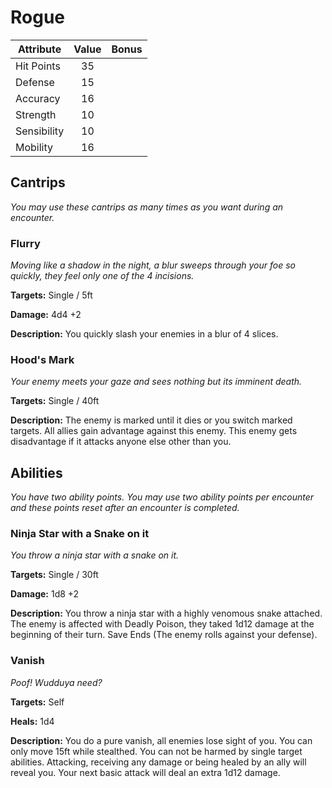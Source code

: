 # Rogue

  |Attribute|Value|Bonus|
  |---| :---: | :---: |
  |Hit Points|35|<center> </center>|
  |Defense|15|<center> </center>|
  |Accuracy|16|<center> </center>|
  |Strength|10|<center> </center>|
  |Sensibility|10|<center> </center>|
  |Mobility|16|<center> </center>|

## Cantrips
  _You may use these cantrips as many times as you want during an encounter._

### Flurry

  _Moving like a shadow in the night, a blur sweeps through your foe so quickly, they feel only one of the 4 incisions._

  **Targets:** Single / 5ft

  **Damage:** 4d4 +2

  **Description:** You quickly slash your enemies in a blur of 4 slices.

### Hood's Mark

  _Your enemy meets your gaze and sees nothing but its imminent death._

  **Targets:** Single / 40ft

  **Description:** The enemy is marked until it dies or you switch marked targets. All allies gain advantage against this enemy. This enemy gets disadvantage if it attacks anyone else other than you.

## Abilities
  _You have two ability points.  You may use two ability points per encounter and these points reset after an encounter is completed._

### Ninja Star with a Snake on it

  _You throw a ninja star with a snake on it._

  **Targets:** Single / 30ft

  **Damage:** 1d8 +2

  **Description:** You throw a ninja star with a highly venomous snake attached. The enemy is affected with Deadly Poison, they taked 1d12 damage at the beginning of their turn. Save Ends (The enemy rolls against your defense).

### Vanish

  _Poof! Wudduya need?_

  **Targets:** Self

  **Heals:** 1d4

  **Description:** You do a pure vanish, all enemies lose sight of you. You can only move 15ft while stealthed. You can not be harmed by single target abilities. Attacking, receiving any damage or being healed by an ally will reveal you. Your next basic attack will deal an extra 1d12 damage.

